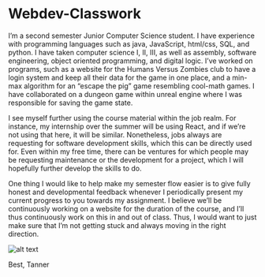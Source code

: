 # Webdev-Classwork

I’m a second semester Junior Computer Science student. I have experience with programming languages such as java, JavaScript, html/css, SQL, and python. I have taken computer science I, II, III, as well as assembly, software engineering, object oriented programming, and digital logic. I’ve worked on programs, such as a website for the Humans Versus Zombies club to have a login system and keep all their data for the game in one place, and a min-max algorithm for an “escape the pig” game resembling cool-math games. I have collaborated on a dungeon game within unreal engine where I was responsible for saving the game state.

I see myself further using the course material within the job realm. For instance, my internship over the summer will be using React, and if we’re not using that here, it will be similar. Nonetheless, jobs always are requesting for software development skills, which this can be directly used for. Even within my free time, there can be ventures for which people may be requesting maintenance or the development for a project, which I will hopefully further develop the skills to do.
	
One thing I would like to help make my semester flow easier is to give fully honest and developmental feedback whenever I periodically present my current progress to you towards my assignment. I believe we’ll be continuously working on a website for the duration of the course, and I’ll thus continuously work on this in and out of class. Thus, I would want to just make sure that I’m not getting stuck and always moving in the right direction.

![alt text](https://i.postimg.cc/bv55DK8R/introImg.png)


Best, Tanner
